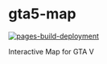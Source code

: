 # gta5-map

[![pages-build-deployment](https://github.com/compromit/gta5-map/actions/workflows/pages/pages-build-deployment/badge.svg?branch=main)](https://github.com/compromit/gta5-map/actions/workflows/pages/pages-build-deployment)

Interactive Map for GTA V
